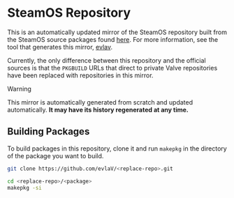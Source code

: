 # SteamOS <replace-repo-cap> Repository

This is an automatically updated mirror of the SteamOS <replace-repo-cap> repository built from the SteamOS source packages found [here](https://steamdeck-packages.steamos.cloud/archlinux-mirror/sources). For more information, see the tool that generates this mirror, [evlav](https://github.com/evlav/evlav).

Currently, the only difference between this repository and the official sources is that the `PKGBUILD` URLs that direct to private Valve repositories have been replaced with repositories in this mirror.

> [!WARNING]
> This mirror is automatically generated from scratch and updated automatically. **It may have its history regenerated at any time.**

## Building Packages
To build packages in this repository, clone it and run `makepkg` in the directory of the package you want to build.

```bash
git clone https://github.com/evlaV/<replace-repo>.git

cd <replace-repo>/<package>
makepkg -si
```